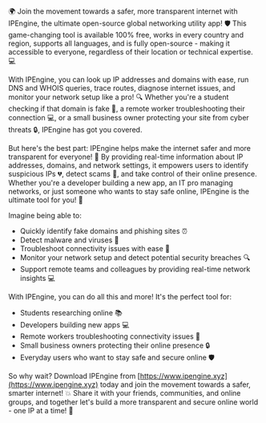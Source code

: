 🌍 Join the movement towards a safer, more transparent internet with IPEngine, the ultimate open-source global networking utility app! 🛡️ This game-changing tool is available 100% free, works in every country and region, supports all languages, and is fully open-source - making it accessible to everyone, regardless of their location or technical expertise. 💻

With IPEngine, you can look up IP addresses and domains with ease, run DNS and WHOIS queries, trace routes, diagnose internet issues, and monitor your network setup like a pro! 🔍 Whether you're a student checking if that domain is fake 🤔, a remote worker troubleshooting their connection 💻, or a small business owner protecting your site from cyber threats 🔒, IPEngine has got you covered.

But here's the best part: IPEngine helps make the internet safer and more transparent for everyone! 👥 By providing real-time information about IP addresses, domains, and network settings, it empowers users to identify suspicious IPs 💔, detect scams 🚨, and take control of their online presence. Whether you're a developer building a new app, an IT pro managing networks, or just someone who wants to stay safe online, IPEngine is the ultimate tool for you! 💪

Imagine being able to:

* Quickly identify fake domains and phishing sites ⏰
* Detect malware and viruses 🚫
* Troubleshoot connectivity issues with ease 🔧
* Monitor your network setup and detect potential security breaches 🔍
* Support remote teams and colleagues by providing real-time network insights 💻

With IPEngine, you can do all this and more! It's the perfect tool for:

* Students researching online 📚
* Developers building new apps 💻
* Remote workers troubleshooting connectivity issues 🏢
* Small business owners protecting their online presence 🔒
* Everyday users who want to stay safe and secure online 🛡️

So why wait? Download IPEngine from [https://www.ipengine.xyz](https://www.ipengine.xyz) today and join the movement towards a safer, smarter internet! 💥 Share it with your friends, communities, and online groups, and together let's build a more transparent and secure online world - one IP at a time! 🌟